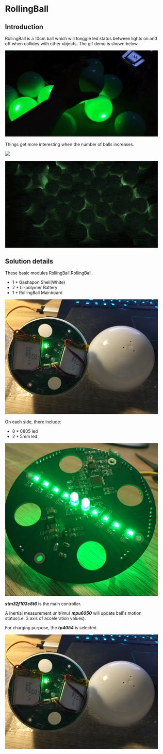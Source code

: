 # RollingBall
## Introduction
RollingBall is a 10cm ball which will tonggle led status between lights on and off when collides with other objects. The gif demo is shown below.

![](/Intro/1.gif)


Things get more interesting when the number of balls increases.

![](/Intro/2.gif)

![](/Intro/3.gif)

## Solution details
These basic modules RollingBall.RollingBall.
- 1 * Gashapon Shell(White)
- 2 * Li-polymer Battery
- 1 * RollingBall Mainboard

![](/Intro/3.jpg)


On each side, there include:
- 8 * 0805 led
- 2 * 5mm led

![](/Intro/2.jpg)


***stm32f103c8t6*** is the main controller. 

A inertial measurement unit(imu) ***mpu6050*** will update ball's motion status(i.e. 3 axis of acceleration values).

For charging purpose, the ***tp4054*** is selected.

![](/Intro/3.jpg)


